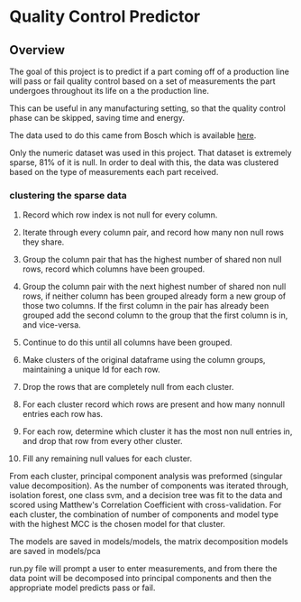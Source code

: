 
# Quality Control Predictor

## Overview

The goal of this project is to predict if a part coming off of a production line will pass or fail quality control based on a set of measurements the part undergoes throughout its life on a the production line.

This can be useful in any manufacturing setting, so that the quality control phase can be skipped, saving time and energy.

The data used to do this came from Bosch which is available [here](https://www.kaggle.com/c/bosch-production-line-performance/data).

Only the numeric dataset was used in this project. That dataset is extremely sparse, 81% of it is null. In order to deal with this, the data was clustered based on the type of measurements each part received.

### clustering the sparse data
1. Record which row index is not null for every column.

2. Iterate through every column pair, and record how many non null rows they share.

3. Group the column pair that has the highest number of shared non null rows, record which columns have been grouped.

4. Group the column pair with the next highest number of shared non null rows, if neither column has been grouped already form a new group of those two columns. If the first column in the pair has already been grouped add the second column to the group that the first column is in, and vice-versa.

5. Continue to do this until all columns have been grouped.
6. Make clusters of the original dataframe using the column groups, maintaining a unique Id for each row.

7. Drop the rows that are completely null from each cluster.

8. For each cluster record which rows are present and how many nonnull entries each row has.

9. For each row, determine which cluster it has the most non null entries in, and drop that row from every other cluster.

10. Fill any remaining null values for each cluster.

From each cluster, principal component analysis was preformed (singular value decomposition). As the number of components was iterated through, isolation forest, one class svm, and a decision tree was fit to the data and scored using Matthew's Correlation Coefficient with cross-validation. For each cluster, the combination of number of components and model type with the highest MCC is the chosen model for that cluster.

The models are saved in models/models, the matrix decomposition models are saved in models/pca

run.py file will prompt a user to enter measurements, and from there the data point will be decomposed into principal components and then the appropriate model predicts pass or fail.
